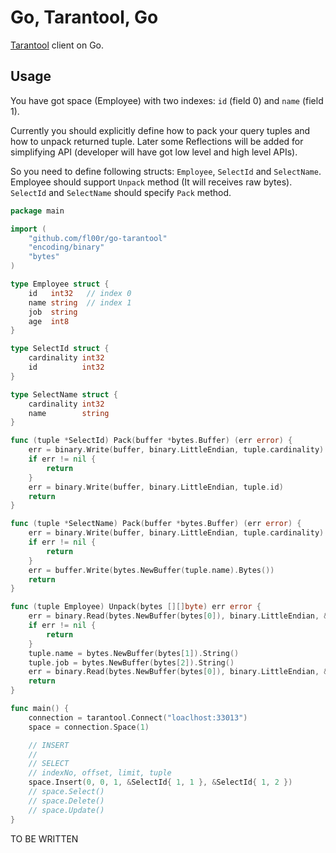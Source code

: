 # Go, Tarantool, Go

[Tarantool](http://tarantool.org/) client on Go.

## Usage

You have got space (Employee) with two indexes: `id` (field 0) and `name` (field 1).

Currently you should explicitly define how to pack your query tuples and how to unpack returned tuple. Later some Reflections will be added for simplifying API (developer will have got low level and high level APIs).

So you need to define following structs: `Employee`, `SelectId` and `SelectName`. Employee should support `Unpack` method (It will receives raw bytes). `SelectId` and `SelectName` should specify `Pack` method.

```go
package main

import (
	"github.com/fl00r/go-tarantool"
	"encoding/binary"
	"bytes"
)

type Employee struct {
	id   int32   // index 0
	name string  // index 1
	job  string
	age  int8
}

type SelectId struct {
	cardinality int32
	id          int32
}

type SelectName struct {
	cardinality int32
	name        string
}

func (tuple *SelectId) Pack(buffer *bytes.Buffer) (err error) {
	err = binary.Write(buffer, binary.LittleEndian, tuple.cardinality)
	if err != nil {
		return
	}
	err = binary.Write(buffer, binary.LittleEndian, tuple.id)
	return
}

func (tuple *SelectName) Pack(buffer *bytes.Buffer) (err error) {
	err = binary.Write(buffer, binary.LittleEndian, tuple.cardinality)
	if err != nil {
		return
	}
	err = buffer.Write(bytes.NewBuffer(tuple.name).Bytes())
	return
}

func (tuple Employee) Unpack(bytes [][]byte) err error {
	err = binary.Read(bytes.NewBuffer(bytes[0]), binary.LittleEndian, &tuple.id)
	if err != nil {
		return
	}
	tuple.name = bytes.NewBuffer(bytes[1]).String()
	tuple.job = bytes.NewBuffer(bytes[2]).String()
	err = binary.Read(bytes.NewBuffer(bytes[0]), binary.LittleEndian, &tuple.age)
	return
}

func main() {
	connection = tarantool.Connect("loaclhost:33013")
	space = connection.Space(1)

	// INSERT
	//
	// SELECT
	// indexNo, offset, limit, tuple
	space.Insert(0, 0, 1, &SelectId{ 1, 1 }, &SelectId{ 1, 2 })
	// space.Select()
	// space.Delete()
	// space.Update()
}
```

TO BE WRITTEN